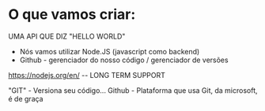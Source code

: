 # O que vamos criar:

UMA API QUE DIZ "HELLO WORLD"

- Nós vamos utilizar Node.JS (javascript como backend)
- Github - gerenciador do nosso código / gerenciador de versões

https://nodejs.org/en/ -- LONG TERM SUPPORT


 
"GIT" - Versiona seu código... 
Github - Plataforma que usa Git, da microsoft, é de graça